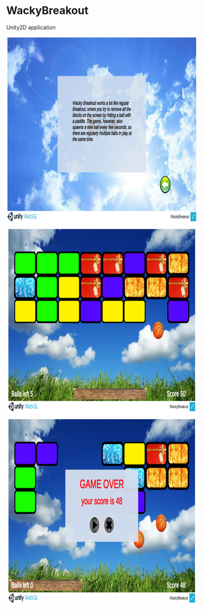 # WackyBreakout
Unity2D application

<img src="https://github.com/aTasja/WackyBreakout/blob/master/2.png"  height="500" width="900">
<img src="https://github.com/aTasja/WackyBreakout/blob/master/3.png"  height="500" width="900">
<img src="https://github.com/aTasja/WackyBreakout/blob/master/5.png"  height="500" width="900">
